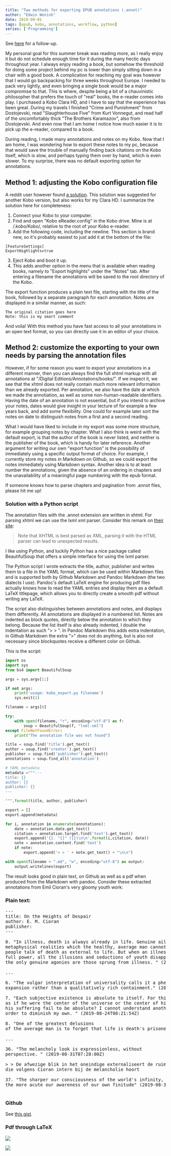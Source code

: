 ```yaml
---
title: "Two methods for exporting EPUB annotations (.annot)"
author: "Edwin Wenink"
date: 2019-09-01
tags: [epub, kobo, annotations, workflow, python]
series: ['Programming']
---
```


See [here](/posts/53-update_kobo_annotation) for a follow-up.

My personal goal for this summer break was reading more, as I really enjoy it but do not schedule enough time for it during the many hectic days throughout year. 
I always enjoy reading a book, but somehow the threshold for doing some project behind my pc is lower than simply sitting down in a chair with a good book.
A complication for reaching my goal was however that I would go backpacking for three weeks throughout Europe. 
I needed to pack very lightly, and even bringing a single book would be a major compromise to that. 
This is where, despite being a bit of a chauvinistic philosopher that prefers the touch of "real" books, the e-reader comes into play.
I purchased a Kobo Clara HD, and I have to say that the experience has been great.
During my travels I finished "Crime and Punishment" from Dostojevski, read "Slaughterhouse Five" from Kurt Vonnegut, and read half of the uncomfortably thick "The Brothers Karamazov", also from Dostojevski. 
And even now that I am home I notice how much easier it is to pick up the e-reader, compared to a book. 

During reading, I made many annotations and notes on my Kobo. 
Now that I am home, I was wondering how to export these notes to my pc, because that would save the trouble of manually finding back citations on the Kobo itself, which is slow, and perhaps typing them over by hand, which is even slower.
To my surprise, there was no default exporting option for annotations. 

## Method 1: adjusting the Kobo configuration file

A reddit user however found [a solution](https://www.reddit.com/r/kobo/comments/7swz6v/exporting_highlights_and_comments/).
This solution was suggested for another Kobo version, but also works for my Clara HD.
I summarize the solution here for completeness:

1. Connect your Kobo to your computer.
2. Find and open "Kobo eReader.config" in the Kobo drive. Mine is at /.kobo/Kobo/, relative to the root of your Kobo e-reader.
3. Add the following code, including the newline. 
This section is brand new, so it's probably easiest to just add it at the bottom of the file:

```
[FeatureSettings]
ExportHighlights=true
```

3. Eject Kobo and boot it up. 
4. This adds another option in the menu that is available when reading books, namely to "Export highlights" under the "Notes" tab. After entering a filename the annotations will be saved to the root directory of the Kobo.

The export function produces a plain text file, starting with the title of the book, followed by a separate paragraph for each annotation. 
Notes are displayed in a similar manner, as such: 

	The original citation goes here
	Note: this is my smart comment 

And voila!
With this method you have fast access to all your annotations in an open text format, so you can directly use it in an editor of your choice. 

## Method 2: customize the exporting to your own needs by parsing the annotation files 

However, if for some reason you want to export your annotations in a different manner, 
then you can always find the full xhtml markup with all annotations at "/Digital Editions/Annotations/books/".
If we inspect it, we see that the xhtml does not really contain much more relevant information than we already exported.
Per annotation, we also have the date at which we made the annotiation, as well as some non-human-readable identifiers. 
Having the date of an annotation is not essential, but if you intend to archive your notes, dates would give insight in your lecture of for example a few years back, and add some flexibility.
One could for example later sort the notes on date to distinguish notes from a first and a second reading. 

What I would have liked to include in my export was some more structure, for example grouping notes by chapter. 
What I also think is weird with the default export, is that the author of the book is never listed, and neither is the publisher of the book, which is handy for later reference.
Another argument for writing our own "export function" is the possibility of immediately using a specific output format of choice.
For example, I currently store my notes in Markdown on Github, so we could export the notes immediately using Markdown syntax.
Another idea is to at least number the annotations, given the absence of an ordering in chapters and the unavailability of a meaningful page numbering with the epub format.

If someone knows how to parse chapters and pagination from .annot files, please hit me up!

### Solution with a Python script

The annotation files with the .annot extension are written in xhtml.
For parsing xhtml we can use the lxml xml parser. 
Consider this remark on [their site](https://lxml.de/parsing.html):

> Note that XHTML is best parsed as XML, parsing it with the HTML parser can lead to unexpected results.

I like using Python, and luckily Python has a nice package called BeautifulSoup that offers a simple interface for using the lxml parser.

The Python script I wrote extracts the title, author, publisher and writes them to a file in the YAML format, which can be used within Markdown files and is supported both by Github Markdown and Pandoc Markdown (the two dialects I use).
Pandoc's default LaTeX engine for producing pdf files actually knows how to read the YAML entries and display them as a default LaTeX titlepage, which allows you to directly create a smooth pdf without writing any LaTeX. 

The script also distinguishes between annotations and notes, and displays them differently.
All annotations are displayed in a numbered list.
Notes are indented as block quotes, directly below the annotation to which they belong. 
Because the list itself is also already indented, I double the indentation as such "> > ".
In Pandoc Markdown this adds extra indentation, in Github Markdown the extra ">" does not do anything, but is also not necessary since blockquotes receive a different color on Github. 

This is the script:

```Python
import os
import sys
from bs4 import BeautifulSoup

args = sys.argv[1:]

if not args:
    print('usage: kobo_export.py filename')
    sys.exit(1)

filename = args[0]

try:
    with open(filename, "r", encoding="utf-8") as f:
        soup = BeautifulSoup(f, "lxml-xml")
except FileNotFoundError:
    print("The annotation file was not found")

title = soup.find('title').get_text()
author = soup.find('creator').get_text() 
publisher = soup.find('publisher').get_text()
annotations = soup.find_all('annotation')

# YAML metadata
metadata ="""---
title: {}
author: {}
publisher: {}
---

""".format(title, author, publisher)

export = []
export.append(metadata)

for i, annotation in enumerate(annotations):
    date = annotation.date.get_text()
    citation = annotation.target.find('text').get_text()
    export.append('{}. "{}" ({})\n\n'.format(i,citation, date))
    note = annotation.content.find('text')
    if note:
        export.append('> > ' + note.get_text() + "\n\n")

with open(filename + ".md", "w", encoding="utf-8") as output:
    output.writelines(export)
```

The result looks good in plain text, on Github as well as a pdf when produced from the Markdown with pandoc. 
Consider these extracted annotations from Emil Cioran's very gloomy youth work: 

### Plain text:

<pre>
---
title: On the Heights of Despair
author: E. M. Cioran
publisher: 
---

0. "In illness, death is always already in life. Genuine ailment links us to
metaphysical realities which the healthy, average man cannot understand. Young
people talk of death as external to life. But when an illness hits them with
full power, all the illusions and seductions of youth disappear. In this world,
the only genuine agonies are those sprung from illness. " (2019-08-26T11:46:10Z)

...

6. "The vulgar interpretation of universality calls it a phenomenon of quantitative
expansion rather than a qualitatively rich containment." (2019-08-23T10:19:09Z)

7. "Each subjective existence is absolute to itself. For this reason each man lives 
as if he were the center of the universe or the center of history. Then how could
his suffering fail to be absolute? I cannot understand another's suffering in
order to diminish my own. " (2019-08-24T08:21:54Z)

8. "One of the greatest delusions
of the average man is to forget that life is death's prisoner." (2019-08-26T11:38:32Z)

... 

36. "The melancholy look is expressionless, without
perspective. " (2019-08-31T07:28:00Z)

> > De afwezige blik in het oneindige externaliseert de ruimtelijkheid 
die volgens Cioran intern bij de melancholie hoort

37. "The sharper our consciousness of the world's infinity,
the more acute our awareness of our own finitude" (2019-08-31T07:29:48Z)

</pre>

### Github

See [this gist](https://gist.github.com/EdwinWenink/42ebcaf972ff4bbabda31fbc4f8b3516).

### Pdf through LaTeX

![](/images/33-blog/annotation_pdf.png)

![](/images/33-blog/annotation_pdf2.png)
